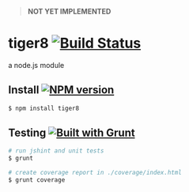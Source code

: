 > **NOT YET IMPLEMENTED**

# tiger8 [![Build Status](https://travis-ci.org/tiger8/tiger8.svg?branch=master)](https://travis-ci.org/tiger8/tiger8)

a node.js module

## Install [![NPM version](https://badge.fury.io/js/tiger8.svg)](http://badge.fury.io/js/tiger8)

```bash
$ npm install tiger8
```

## Testing [![Built with Grunt](https://cdn.gruntjs.com/builtwith.png)](http://gruntjs.com/)

```bash
# run jshint and unit tests
$ grunt

# create coverage report in ./coverage/index.html
$ grunt coverage
```